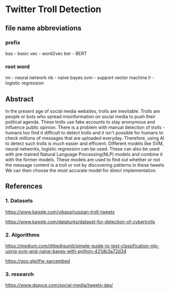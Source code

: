 # Twitter Troll Detection

## file name abbreviations
### prefix
bas - basic
vec - word2vec
ber - BERT

### root word
nn - neural network
nb - naive bayes
svm - support vector machine
lr - logistic regression

## Abstract
In the present age of social media websites, trolls are inevitable. Trolls are people or bots who spread misinformation on social media
to push their political agenda. These trolls use fake accounts to stay anonymous and influence public opinion. 
There is a problem with manual detection of trolls - humans too find it difficult to detect trolls and it isn't possible for humans to 
check millions of messages that are uploaded everyday. Therefore, using AI to detect such trolls is much easier and efficient.
Different models like SVM, neural networks, logistic regression can be used. These can also be used with pre-trained Natural Language Processing(NLP) models
and combine it with the former models. These models are used to find out whether or not the message content is a troll or not by discovering patterns in these tweets We can then choose the most accurate model for direct implementation.

## References
### 1. Datasets

https://www.kaggle.com/vikasg/russian-troll-tweets

https://www.kaggle.com/dataturks/dataset-for-detection-of-cybertrolls   

### 2. Algorithms

https://medium.com/@bedigunjit/simple-guide-to-text-classification-nlp-using-svm-and-naive-bayes-with-python-421db3a72d34

https://goo.gle/tfw-sarcembed

### 3. research

https://www.dsayce.com/social-media/tweets-day/
